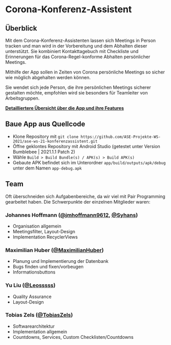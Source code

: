 # Corona-Konferenz-Assistent

## Überblick

Mit dem Corona-Konferenz-Assistenten lassen sich Meetings in Person tracken und man wird in der Vorbereitung und dem Abhalten dieser unterstützt. Sie kombiniert Kontakttagebuch mit Checkliste und Erinnerungen für das Corona-Regel-konforme Abhalten persönlicher Meetings.

Mithilfe der App sollen in Zeiten von Corona persönliche Meetings so sicher wie möglich abgehalten werden können.

Sie wendet sich jede Person, die ihre persönlichen Meetings sicherer gestalten möchte, empfohlen wird sie besonders für Teamleiter von Arbeitsgruppen.

[**Detailliertere Übersicht über die App und ihre Features**](https://github.com/ASE-Projekte-WS-2021/ase-ws-21-konferenzassistent/blob/main/documentation/folien.pdf)

## Baue App aus Quellcode

- Klone Repository mit `git clone https://github.com/ASE-Projekte-WS-2021/ase-ws-21-konferenzassistent.git`
- Öffne geklontes Repository mit Android Studio (getestet unter Version Bumblebee | 2021.1.1 Patch 2)
- Wähle `Build > Build Bundle(s) / APK(s) > Build APK(s)`
- Gebaute APK befindet sich im Unterordner `app/build/outputs/apk/debug` unter dem Namen `app-debug.apk`

## Team

Oft überschneiden sich Aufgabenbereiche, da wir viel mit Pair Programming gearbeitet haben. Die Schwerpunkte der einzelnen Mitglieder waren: 

### Johannes Hoffmann ([@jmhoffmann9612](https://github.com/jmhoffmann9612), [@Syhans](https://github.com/Syhans))

- Organisation allgemein
- Meetingsfilter, Layout-Design
- Implementation RecyclerViews

### Maximilian Huber ([@MaximilianHuber](https://github.com/MaximilianHuber))

- Planung und Implementierung der Datenbank
- Bugs finden und fixen/vorbeugen
- Informationsbuttons 

### Yu Liu ([@Leosssss](https://github.com/Leosssss))

- Quality Assurance
- Layout-Design

### Tobias Zels ([@TobiasZels](https://github.com/TobiasZels))

- Softwarearchitektur
- Implementation allgemein
- Countdowns, Services, Custom Checklisten/Countdowns
